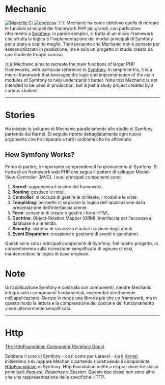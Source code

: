# Mechanic

[![Makefile CI](https://github.com/pietroagazzi/mechanic/actions/workflows/makefile.yml/badge.svg)](https://github.com/pietroagazzi/mechanic/actions/workflows/makefile.yml)
[![codecov](https://codecov.io/gh/pietroagazzi/mechanic/branch/main/graph/badge.svg?token=ZBZIGLRZVH)](https://codecov.io/gh/pietroagazzi/mechanic)
🇮🇹 Mechanic ha come obiettivo quello di ricreare le funzioni principali dei framework PHP più grandi, con particolare riferimento a [Symfony](http://symfony.com/). In parole semplici, si tratta di un micro-framework che sfrutta la logica e l'implementazione dei moduli principali di Symfony per aiutare a capirlo meglio. Tieni presente che Mechanic non è pensato per essere utilizzato in produzione, ma è solo un progetto di studio creato da uno studente troppo curioso.

🇬🇧 Mechanic aims to recreate the main functions of larger PHP frameworks, with particular reference to [Symfony](http://symfony.com/). In simple terms, it is a micro-framework that leverages the logic and implementation of the main modules of Symfony to help understand it better. Note that Mechanic is not intended to be used in production, but is just a study project created by a curious student.

---


# Stories

Ho iniziato lo sviluppo di Mechanic parallelamente allo studio di Symfony, partendo dal Kernel. Di seguito riporto dettagliatamente ogni nuovo argomento che ho imparato e tutti i problemi che ho affrontato.

## How Symfony Works?

Prima di partire, è importante comprendere il funzionamento di Symfony. Si tratta di un framework web PHP che segue il pattern di sviluppo Model-View-Controller (MVC). I suoi principali componenti sono:

1. **Kernel**: rappresenta il nucleo del framework.
2. **Routing**: gestisce le rotte.
3. **Controller**: si occupa di gestire le richieste, i moduli e le viste.
4. **Templating**: permette di separare la logica dell'applicazione dalla presentazione dell'interfaccia utente.
5. **Form**: consente di creare e gestire i form HTML.
6. **Doctrine**: Object-Relation Mapper (ORM), interfaccia per l'accesso al database e alle entità.
7. **Security**: sistema di sicurezza e autorizzazione degli utenti.
8. **Event Dispatcher**: creazione e gestione di eventi e ascoltatori.

Questi sono solo i principali componenti di Symfony. Nel nostro progetto, ci concentreremo sulla ricreazione semplificata di ognuno di essi, mantenendone la logica di base originale.

# Note

Un'applicazione Symfony è costruita con componenti, mentre Mechanic integra solo i componenti fondamentali, inserendoli direttamente nell'applicazione. Questo lo rende una libreria più che un framework, ma in questo modo la lettura e la comprensione del codice e del funzionamento viene ulteriormente semplificata.

---

# Http

[The HttpFoundation Component (Symfony Docs)](https://symfony.com/doc/current/components/http_foundation.html#response)

Sebbene il core di Symfony - così come per Laravel - sia il [Kernel](https://www.notion.so/Mechanic-a89e7945f6bc43d68c2aa99e0e5e799a), inizieremo a sviluppare Mechanic partendo ricostruendo il componente *[HttpFoundation](https://symfony.com/doc/current/components/http_foundation.html)* di Symfony. Http Foundation mette a disposizione tre classi principali: *Request,* *Response* e *Session.* Queste due classi non sono altro che una rappresentazione delle specifiche HTTP.
